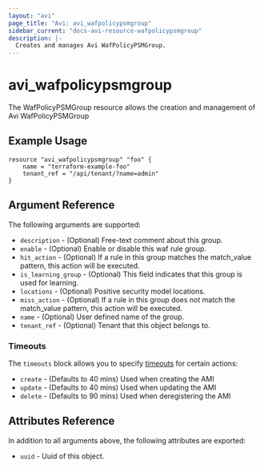```yaml
---
layout: "avi"
page_title: "Avi: avi_wafpolicypsmgroup"
sidebar_current: "docs-avi-resource-wafpolicypsmgroup"
description: |-
  Creates and manages Avi WafPolicyPSMGroup.
---
```


# avi_wafpolicypsmgroup

The WafPolicyPSMGroup resource allows the creation and management of Avi WafPolicyPSMGroup

## Example Usage

```hcl
resource "avi_wafpolicypsmgroup" "foo" {
    name = "terraform-example-foo"
    tenant_ref = "/api/tenant/?name=admin"
}
```

## Argument Reference

The following arguments are supported:

* `description` - (Optional) Free-text comment about this group.
* `enable` - (Optional) Enable or disable this waf rule group.
* `hit_action` - (Optional) If a rule in this group matches the match_value pattern, this action will be executed.
* `is_learning_group` - (Optional) This field indicates that this group is used for learning.
* `locations` - (Optional) Positive security model locations.
* `miss_action` - (Optional) If a rule in this group does not match the match_value pattern, this action will be executed.
* `name` - (Optional) User defined name of the group.
* `tenant_ref` - (Optional) Tenant that this object belongs to.


### Timeouts

The `timeouts` block allows you to specify [timeouts](https://www.terraform.io/docs/configuration/resources.html#timeouts) for certain actions:

* `create` - (Defaults to 40 mins) Used when creating the AMI
* `update` - (Defaults to 40 mins) Used when updating the AMI
* `delete` - (Defaults to 90 mins) Used when deregistering the AMI

## Attributes Reference

In addition to all arguments above, the following attributes are exported:

* `uuid` -  Uuid of this object.

